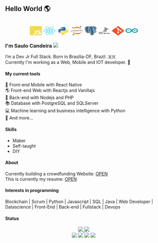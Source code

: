 ## Hello World 🌎
<div style="display: inline_block" align="center"><br>
  <img align="center" alt="Saulo-Js" height="30" width="40" src="https://raw.githubusercontent.com/devicons/devicon/master/icons/javascript/javascript-plain.svg">
  <img align="center" alt="Saulo-React" height="30" width="40" src="https://raw.githubusercontent.com/devicons/devicon/master/icons/react/react-original.svg">
  <img align="center" alt="Saulo-Python" height="30" width="40" src="https://raw.githubusercontent.com/devicons/devicon/master/icons/python/python-original.svg">
  <img align="center" alt="Saulo-Java" height="30" width="40" src="https://raw.githubusercontent.com/devicons/devicon/master/icons/jupyter/jupyter-original-wordmark.svg">
  <img align="center" alt="Saulo-Java" height="30" width="40" src="https://raw.githubusercontent.com/devicons/devicon/master/icons/postgresql/postgresql-original.svg">
  <img align="center" alt="Saulo-Java" height="30" width="40" src="https://raw.githubusercontent.com/devicons/devicon/master/icons/microsoftsqlserver/microsoftsqlserver-plain-wordmark.svg" />
  <img align="center" alt="Saulo-Java" height="30" width="40" src="https://raw.githubusercontent.com/devicons/devicon/master/icons/git/git-original.svg" />
  <img align="center" alt="Arduino" height="30" width="40" src="https://raw.githubusercontent.com/devicons/devicon/master/icons/arduino/arduino-original.svg">
</div>


### I'm Saulo Candeira <img src="https://media.giphy.com/media/hvRJCLFzcasrR4ia7z/giphy.gif" width="30" >

I’m a Dev Jr Full Stack. Born in Brasília-DF, Brazil. 🇧🇷  <br/> 
Currently I'm working as a Web, Mobile and IOT developer. 🚀

#### My current tools 
📲 Front-end Mobile with React Native  
🌎 Front-end Web with Reactjs and Vanillajs <br/>
📡 Back-end with Nodejs and PHP <br/>
📚 Database with PostgreSQL and SQLServer <br/>
💻 Machine learning and business intelligence with Python <br/>
🧰 And more...  

#### Skills
- Maker
- Self-taught
- DIY

#### About
Currently building a crowdfunding Website: [OPEN](https://saulocandeira.github.io/instituto/) <br/>
This is currently my resume: [OPEN](https://www.canva.com/design/DAFM0XAdWa4/kQH0CskQnN_1fW6RiBwadA/edit?utm_content=DAFM0XAdWa4&utm_campaign=designshare&utm_medium=link2&utm_source=sharebutton)  

#### Interests in programming
 Blockchain | Scrum | Python | Javascript | SQL | Java | Web Developer | Datascience | Front-End | Back-end | Fullstack | Devops

#### Status 
<div align="center">
  <a href="https://github.com/saulocandeira">
  <img height="180em" src="https://github-readme-stats.vercel.app/api?username=saulocandeira&show_icons=true&theme=dracula&include_all_commits=true&count_private=true"/>
  <img height="180em" src="https://github-readme-stats.vercel.app/api/top-langs/?username=saulocandeira&layout=compact&langs_count=7&theme=dracula"/>
</div>
  
<div align="center"> 
  <a href="https://www.youtube.com/channel/UChP6kSt8gVT92irS_UeoGEw" target="_blank"><img src="https://img.shields.io/badge/YouTube-FF0000?style=for-the-badge&logo=youtube&logoColor=white" target="_blank"></a>
  <a href="https://instagram.com/saulocandeira" target="_blank"><img src="https://img.shields.io/badge/-Instagram-%23E4405F?style=for-the-badge&logo=instagram&logoColor=white" target="_blank"></a>
  <a href = "mailto:saulolsc@gmail.com"><img src="https://img.shields.io/badge/-Gmail-%23333?style=for-the-badge&logo=gmail&logoColor=white" target="_blank"></a>
  <a href="https://www.linkedin.com/in/saulocandeira" target="_blank"><img src="https://img.shields.io/badge/-LinkedIn-%230077B5?style=for-the-badge&logo=linkedin&logoColor=white" target="_blank"></a> 
</div>
 
